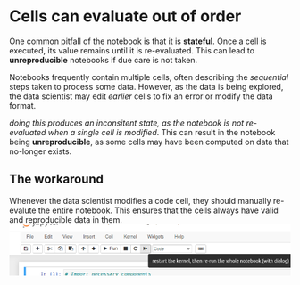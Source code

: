 # Cells can evaluate out of order

One common pitfall of the notebook is that it is **stateful**. Once a cell is executed, its value
remains until it is re-evaluated. This can lead to **unreproducible** notebooks if due care is not
taken.

Notebooks frequently contain multiple cells, often describing the *sequential* steps taken to process
some data. However, as the data is being explored, the data scientist may edit *earlier* cells to fix
an error or modify the data format.

*doing this produces an inconsitent state, as the notebook is not re-evaluated when a single cell is
modified*. This can result in the notebook being **unreproducible**, as some cells may have been
computed on data that no-longer exists.

## The workaround

Whenever the data scientist modifies a code cell, they should manually re-evalute the entire notebook.
This ensures that the cells always have valid and reproducible data in them.
![reevaluate_notebook.png](reevaluate_notebook.png)

